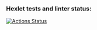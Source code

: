 ### Hexlet tests and linter status:
[![Actions Status](https://github.com/n8creator/frontend-project-46/workflows/hexlet-check/badge.svg)](https://github.com/n8creator/frontend-project-46/actions)